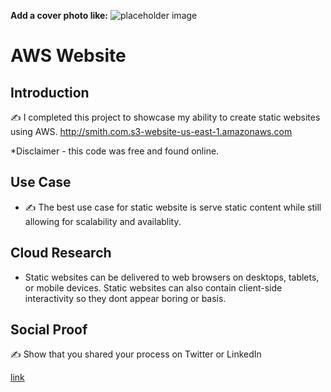 <!-- This template removes the micro tutorial for a quicker post and removes images for a full template check out the 000-DAY-ARTICLE-LONG-TEMPLATE.MD-->

**Add a cover photo like:**
![placeholder image](https://via.placeholder.com/1200x600)

# AWS Website

## Introduction

✍️ I completed this project to showcase my ability to create static websites using AWS. 
http://smith.com.s3-website-us-east-1.amazonaws.com

*Disclaimer - this code was free and found online. 
## Use Case

- ✍️ The best use case for static website is serve static content while still allowing for scalability and availablity. 

## Cloud Research

- Static websites can be delivered to web browsers on desktops, tablets, or mobile devices. Static websites can also contain client-side interactivity so they dont appear boring or basis. 

## Social Proof

✍️ Show that you shared your process on Twitter or LinkedIn

[link](link)
